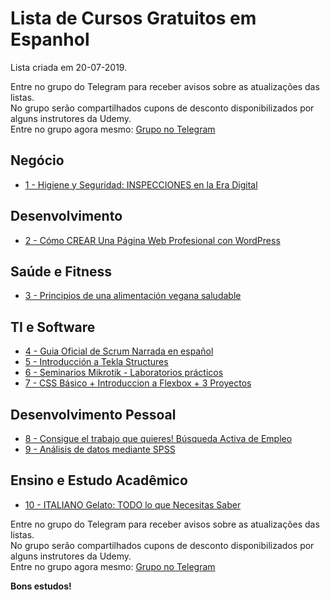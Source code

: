 # Lista de Cursos Gratuitos em Espanhol

Lista criada em 20-07-2019.

Entre no grupo do Telegram para receber avisos sobre as atualizações das listas.  
No grupo serão compartilhados cupons de desconto disponibilizados por alguns instrutores da Udemy.  
Entre no grupo agora mesmo: [Grupo no Telegram](http://bit.ly/2UvKbVX)


## Negócio
 - [ 1 - Higiene y Seguridad: INSPECCIONES en la Era Digital](https://www.udemy.com/inspecciones-de-seguridad-en-la-era-digital-avanzado/?deal_code=UDEAFFMB619&ranMID=39197&ranEAID=LtOw5vJl/HM&ranSiteID=LtOw5vJl_HM-KQDd10zG3Lh23R2uu1J3CQ&LSNPUBID=LtOw5vJl/HM)


## Desenvolvimento
 - [ 2 - Cómo CREAR Una Página Web Profesional con WordPress](https://www.udemy.com/como-hacer-paginas-web-con-wordpress/?deal_code=UDEAFFMB619&ranMID=39197&ranEAID=LtOw5vJl/HM&ranSiteID=LtOw5vJl_HM-KQDd10zG3Lh23R2uu1J3CQ&LSNPUBID=LtOw5vJl/HM)


## Saúde e Fitness
 - [ 3 - Principios de una alimentación vegana saludable](https://www.udemy.com/principios-de-una-alimentacion-vegana-saludable/?deal_code=UDEAFFMB619&ranMID=39197&ranEAID=LtOw5vJl/HM&ranSiteID=LtOw5vJl_HM-KQDd10zG3Lh23R2uu1J3CQ&LSNPUBID=LtOw5vJl/HM)


## TI e Software
 - [ 4 - Guia Oficial de Scrum Narrada en español](https://www.udemy.com/guia-oficial-de-scrum-narrada-en-espanol/?deal_code=UDEAFFMB619&ranMID=39197&ranEAID=LtOw5vJl/HM&ranSiteID=LtOw5vJl_HM-KQDd10zG3Lh23R2uu1J3CQ&LSNPUBID=LtOw5vJl/HM)
 - [ 5 - Introducción a Tekla Structures](https://www.udemy.com/introduccion-a-tekla-structures/?deal_code=UDEAFFMB619&ranMID=39197&ranEAID=LtOw5vJl/HM&ranSiteID=LtOw5vJl_HM-KQDd10zG3Lh23R2uu1J3CQ&LSNPUBID=LtOw5vJl/HM)
 - [ 6 - Seminarios Mikrotik - Laboratorios prácticos](https://www.udemy.com/seminarios-mikrotik-laboratorios-practicos/?deal_code=UDEAFFMB619&ranMID=39197&ranEAID=LtOw5vJl/HM&ranSiteID=LtOw5vJl_HM-KQDd10zG3Lh23R2uu1J3CQ&LSNPUBID=LtOw5vJl/HM)
 - [ 7 - CSS Básico + Introduccion a Flexbox + 3 Proyectos](https://www.udemy.com/css-basico-css-desde-cero/?deal_code=UDEAFFMB619&ranMID=39197&ranEAID=LtOw5vJl/HM&ranSiteID=LtOw5vJl_HM-KQDd10zG3Lh23R2uu1J3CQ&LSNPUBID=LtOw5vJl/HM)


## Desenvolvimento Pessoal
 - [ 8 - Consigue el trabajo que quieres! Búsqueda Activa de Empleo](https://www.udemy.com/linkedin-busqueda-activa-de-empleo-20/?deal_code=UDEAFFMB619&ranMID=39197&ranEAID=LtOw5vJl/HM&ranSiteID=LtOw5vJl_HM-KQDd10zG3Lh23R2uu1J3CQ&LSNPUBID=LtOw5vJl/HM)
 - [ 9 - Análisis de datos mediante SPSS](https://www.udemy.com/analisis-de-datos-mediante-spss/?deal_code=UDEAFFMB619&ranMID=39197&ranEAID=LtOw5vJl/HM&ranSiteID=LtOw5vJl_HM-KQDd10zG3Lh23R2uu1J3CQ&LSNPUBID=LtOw5vJl/HM)


## Ensino e Estudo Acadêmico
 - [ 10 - ITALIANO Gelato: TODO lo que Necesitas Saber](https://www.udemy.com/italiano-gelato-todo-lo-que-necesitas-saber/?deal_code=UDEAFFMB619&ranMID=39197&ranEAID=LtOw5vJl/HM&ranSiteID=LtOw5vJl_HM-KQDd10zG3Lh23R2uu1J3CQ&LSNPUBID=LtOw5vJl/HM)


Entre no grupo do Telegram para receber avisos sobre as atualizações das listas.  
No grupo serão compartilhados cupons de desconto disponibilizados por alguns instrutores da Udemy.  
Entre no grupo agora mesmo: [Grupo no Telegram](http://bit.ly/2UvKbVX)


**Bons estudos!**
